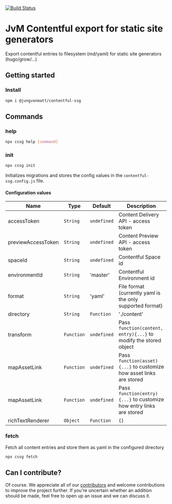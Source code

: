 [![Build Status][ci-image]][ci-url]
# JvM Contentful export for static site generators
Export contentful entries to filesystem (md/yaml) for static site generators (hugo/grow/...)

## Getting started

### Install

```bash
npm i @jungvonmatt/contentful-ssg
```

## Commands

### help

```bash
npx cssg help [command]
```

### init

```bash
npx cssg init
```

Initializes migrations and stores the config values in the `contentful-ssg.config.js` file.

#### Configuration values

| Name               | Type                | Default        | Description                                           |
| ------------------ | ------------------- | -------------- | ------------------------------------------------------|
| accessToken        | `String`            | `undefined`    | Content Delivery API - access token |
| previewAccessToken | `String`            | `undefined`    | Content Preview API - access token |
| spaceId            | `String`            | `undefined`    | Contentful Space id |
| environmentId      | `String`            | 'master'       | Contentful Environment id |
| format             | `String`            | 'yaml'         | File format (currently yaml is the only supported format) |
| directory          | `String`|`Function` | './content'    | Directory where the content files are stored.<br>Pass `function({ locale, contentType, entry, format }){...}` to customize the directory per entry  |
| transform          | `Function`          | `undefined`    | Pass `function(content, entry){...}` to modify the stored object |
| mapAssetLink       | `Function`          | `undefined`    | Pass `function(asset){...}` to customize how asset links are stored |
| mapAssetLink       | `Function`          | `undefined`    | Pass `function(entry){...}` to customize how entry links are stored |
| richTextRenderer   | `Object`|`Function` | `{}`           | We use the contentful [`rich-text-html-renderer`](https://github.com/contentful/rich-text/tree/master/packages/rich-text-html-renderer) to render the html.<br/>You can pass a [configuration object](https://github.com/contentful/rich-text/tree/master/packages/rich-text-html-renderer#usage) or you can pass `function(document){...}` to use your own richtext renderer |


### fetch

Fetch all content entries and store them as yaml in the configured directory

```bash
npx cssg fetch
```

## Can I contribute?

Of course. We appreciate all of our [contributors](https://github.com/jungvonmatt/contentful-migrations/graphs/contributors) and
welcome contributions to improve the project further. If you're uncertain whether an addition should be made, feel
free to open up an issue and we can discuss it.



[ci-url]: https://github.com/jungvonmatt/contentful-ssg/actions?workflow=Tests
[ci-image]: https://github.com/jungvonmatt/contentful-ssg/workflows/Tests/badge.svg
[depstat-url]: https://david-dm.org/jungvonmatt/contentful-ssg
[depstat-image]: https://img.shields.io/david/jungvonmatt/contentful-ssg.svg
[devdepstat-url]: https://david-dm.org/jungvonmatt/contentful-ssg?type=dev
[devdepstat-image]: https://img.shields.io/david/dev/jungvonmatt/contentful-ssg.svg